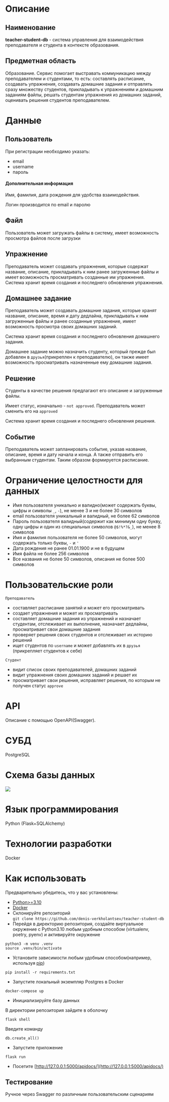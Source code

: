 # Описание
## Наименование
**teacher-student-db** - система управления для взаимодействия преподавателя и студента в контексте образования.
## Предметная область
Образование. Сервис помогает выстравать коммуникацию между преподавателем и студентами, то есть: составлять расписание, создавать упражнения, создавать домашние задания и отправлять сразу множеству студентов, прикладывать к упражнениям и домашним заданиям файлы, решать студентам упражнения из домашних заданий, оценивать решения студентов преподавателем.
# Данные
## Пользователь
При регистрации необходимо указать:
* email
* username
* пароль
#### Дополнительная информация
Имя, фамилия, дата рождения для удобства взаимодействия.

Логин производится по email и паролю
## Файл
Пользователь может загружать файлы в систему, имеет возможность просмотра файлов после загрузки

## Упражнение
Преподаватель может создавать упражнения, которые содержат название, описание, прикладывать к ним ранее загруженные файлы и имеет возможность просматривать созданные им упражнения.
Система хранит время создания и последнего обновления упражнения.

## Домашнее задание
Преподаватель может создавать домашние задания, которые хранят название, описание, время и дату дедлайна, прикладывать к ним загруженные файлы и ранее созданные упражнение, имеет возможность просмотра своих домашних заданий.

Система хранит время создания и последнего обновления домашнего задания.

Домашнее задание можно назначить студенту, который прежде был добавлен в ```друзья```(прикреплен к преподавателю), он также имеет возможность просматривать назначенные ему домашние задания.

## Решение
Студенты в качестве решения предлагают его описание и загруженные файлы.

Имеет статус, изначально - ```not approved```. Преподаватель может сменить его на ```approved```

Система хранит время создания и последнего обновления решения.

## Событие
Преподаватель может запланировать событие, указав название, описание, время и дату начала и конца. А также отправить его выбранным студентам.
Таким образом формируется расписание.

# Ограничение целостности для данных
* Имя пользователя уникально и валидно(может содержать буквы, цифры и символы ```_```, ```-```), не менее 3 и не более 30 символов
* email пользователя уникальный и валидный, не более 62 символов
* Пароль пользователя валидный(содержит как минимум одну букву, одну цифры и один из специальных символов ```@$!%*?&_```), не менее 8 символов
* Имя и фамилия пользователя не более 50 символов, могут содержать только буквы, ```-``` и ```'```
* Дата рождения не ранее 01.01.1900 и не в будущем
* Имя файла не более 256 символов
* Все названия не более 50 символов, описания не более 500 символов
# Пользовательские роли
``` Преподаватель ```
* составляет расписание занятий и может его просматривать
* создает упражнения и может их просматривать
* составляет домашние задания из упражнений и назначает студентам, отслеживает их выполнение, назначает дедлайны, просматривает свои домашние задания
* проверяет решения своих студентов и отслеживает их историю решений
* ищет студентов по ```username``` и может добавлять их в ```друзья``` (прикрепляет студентов к себе)

``` Студент ```
* видит список своих преподавателей, домашних заданий
* видит упражнения своих домашних заданий и решает их
* просматривает свои решения, исправляет решения, по которым не получен статус ```approve```

# API
Описание с помощью OpenAPI(Swagger).

# СУБД
PostgreSQL
# Cхема базы данных

![](https://github.com/denis-verkholantsev/teacher-student-db/blob/main/er_diagram.png)

# Язык программирования
Python (Flask+SQLAlchemy)
# Технологии разработки
Docker

# Как использовать
Предварительно убедитесь, что у вас установлены:
* [Python>=3.10](https://www.python.org/)
* [Docker](https://www.docker.com/)
* Склонируйте репозиторий \
```git clone https://github.com/denis-verkholantsev/teacher-student-db```
* Перейдя в директорию репозитория, создайте виртуальное окружение с Python3.10 любым
удобным способом (virtualenv, poetry, pyenv) и активируйте окружение
```
python3 -m venv .venv
source .venv/bin/activate
```
* Установите зависимости любым удобным способом(например, используя [pip](https://pip.pypa.io/en/stable/))
```
pip install -r requirements.txt
```
* Запустите локальный экземпляр Postgres в Docker
```
docker-compose up
```
* Инициализируйте базу данных

В директории репозитория зайдите в оболочку
```
flask shell
```
Введите команду
```
db.create_all()
```
* Запустите приложение
```
flask run
```
* Посетите [http://127.0.0.1:5000/apidocs/](http://127.0.0.1:5000/apidocs/)

## Тестирование
Ручное через Swagger по различным пользовательским сценариям
